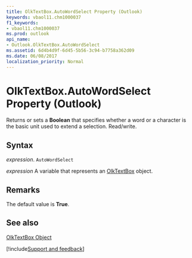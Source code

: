 ```yaml
---
title: OlkTextBox.AutoWordSelect Property (Outlook)
keywords: vbaol11.chm1000037
f1_keywords:
- vbaol11.chm1000037
ms.prod: outlook
api_name:
- Outlook.OlkTextBox.AutoWordSelect
ms.assetid: 6d4b4d9f-6d45-5b56-3c94-b7758a362d09
ms.date: 06/08/2017
localization_priority: Normal
---
```



# OlkTextBox.AutoWordSelect Property (Outlook)

Returns or sets a  **Boolean** that specifies whether a word or a character is the basic unit used to extend a selection. Read/write.


## Syntax

_expression_. `AutoWordSelect`

_expression_ A variable that represents an [OlkTextBox](./Outlook.OlkTextBox.md) object.


## Remarks

The default value is  **True**.


## See also


[OlkTextBox Object](Outlook.OlkTextBox.md)

[!include[Support and feedback](~/includes/feedback-boilerplate.md)]